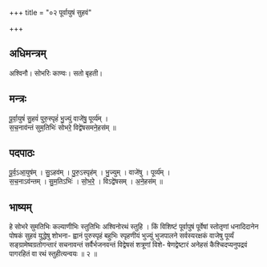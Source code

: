+++
title = "०२ पूर्वायुषं सुहवं"

+++
## अधिमन्त्रम्
अश्विनौ। सोभरिः काण्वः। सतो बृहती।

## मन्त्रः
पू॒र्वा॒युषं॑ सु॒हवं॑ पुरु॒स्पृहं॑ भु॒ज्युं वाजे॑षु॒ पूर्व्य॑म् ।  
स॒च॒नाव॑न्तं सुम॒तिभिः॑ सोभरे॒ विद्वे॑षसमने॒हस॑म् ॥

## पदपाठः
पू॒र्व॒ऽआ॒युष॑म् । सु॒ऽहव॑म् । पु॒रु॒ऽस्पृह॑म् । भु॒ज्युम् । वाजे॑षु । पूर्व्य॑म् ।  
स॒च॒नाऽव॑न्तम् । सु॒म॒तिऽभिः॑ । सो॒भ॒रे॒ । विऽद्वे॑षसम् । अ॒ने॒हस॑म् ॥

## भाष्यम्
हे सोभरे सुमतिभिः कल्याणीभिः स्तुतिभिः अश्विनोरथं स्तुहि । किं विशिष्टं पूर्वापुषं पूर्वेषां स्तोतृणां धनादिदानेन पोषकं सुहवं युद्धेषु शोभना- ह्वानं पुरुस्पृहं बहुभिः स्पृहणीयं भुज्युं भुजपालने सर्वस्यरक्षकं वाजेषु पूर्व्यं सङ्ग्रामेष्वग्रतोगन्तारं सचनावन्तं सर्वैर्भजनवन्तं विद्वेषसं शत्रूणां विशे- षेणद्वेष्टारं अनेहसं कैश्चिदप्यनुपद्रवं पागरहितं वा रथं स्तुहीत्यन्वयः ॥ २ ॥